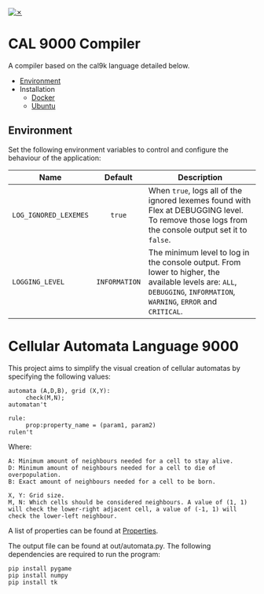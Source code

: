 [![✗](https://img.shields.io/badge/Release-v1.0.0-ffb600.svg?style=for-the-badge)](https://github.com/micaelaperillo/CAL_9000/releases)

# CAL 9000 Compiler

A compiler based on the cal9k language detailed below.

* [Environment](#environment)
* Installation
  * [Docker](docs/readme/Docker.md)
  * [Ubuntu](docs/readme/Ubuntu.md)

## Environment

Set the following environment variables to control and configure the behaviour of the application:

|Name|Default|Description|
|-|:-:|-|
|`LOG_IGNORED_LEXEMES`|`true`|When `true`, logs all of the ignored lexemes found with Flex at DEBUGGING level. To remove those logs from the console output set it to `false`.|
|`LOGGING_LEVEL`|`INFORMATION`|The minimum level to log in the console output. From lower to higher, the available levels are: `ALL`, `DEBUGGING`, `INFORMATION`, `WARNING`, `ERROR` and `CRITICAL`.|


# Cellular Automata Language 9000

This project aims to simplify the visual creation of cellular automatas by specifying the following values:
```
automata (A,D,B), grid (X,Y):
     check(M,N);
automatan't

rule:
     prop:property_name = (param1, param2)
rulen't
```

Where:
```
A: Minimum amount of neighbours needed for a cell to stay alive.
D: Minimum amount of neighbours needed for a cell to die of overpopulation.
B: Exact amount of neighbours needed for a cell to be born.

X, Y: Grid size.
M, N: Which cells should be considered neighbours. A value of (1, 1) will check the lower-right adjacent cell, a value of (-1, 1) will check the lower-left neighbour.
```

A list of properties can be found at [Properties](doc/Properties.md).

The output file can be found at out/automata.py. The following dependencies are required to run the program:

```
pip install pygame
pip install numpy
pip install tk
```

